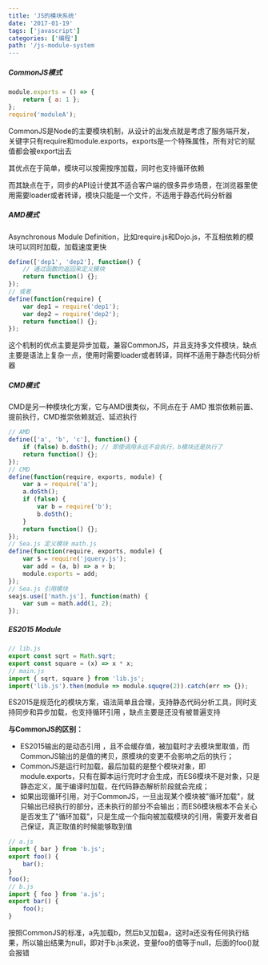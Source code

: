 ```yaml
---
title: 'JS的模块系统'
date: '2017-01-19'
tags: ['javascript']
categories: ['编程']
path: '/js-module-system
---
```


##### CommonJS模式

```javascript
module.exports = () => {
    return { a: 1 };
};
require('moduleA');
```

CommonJS是Node的主要模块机制，从设计的出发点就是考虑了服务端开发，关键字只有require和module.exports，exports是一个特殊属性，所有对它的赋值都会被export出去

其优点在于简单，模块可以按需按序加载，同时也支持循环依赖

而其缺点在于，同步的API设计使其不适合客户端的很多异步场景，在浏览器里使用需要loader或者转译，模块只能是一个文件，不适用于静态代码分析器

##### AMD模式

Asynchronous Module Definition，比如require.js和Dojo.js，不互相依赖的模块可以同时加载，加载速度更快

```javascript
define(['dep1', 'dep2'], function() {
 	// 通过函数的返回来定义模块
    return function() {};
});
// 或者
define(function(require) {
    var dep1 = require('dep1');
    var dep2 = require('dep2');
    return function() {};
});
```

这个机制的优点主要是异步加载，兼容CommonJS，并且支持多文件模块，缺点主要是语法上复杂一点，使用时需要loader或者转译，同样不适用于静态代码分析器

##### CMD模式

CMD是另一种模块化方案，它与AMD很类似，不同点在于 AMD 推崇依赖前置、提前执行，CMD推崇依赖就近、延迟执行

```javascript
// AMD
define(['a', 'b', 'c'], function() {
 	if (false) b.doSth(); // 即使调用永远不会执行，b模块还是执行了
    return function() {};
});
// CMD
define(function(require, exports, module) {
    var a = require('a');
    a.doSth();
    if (false) {
    	var b = require('b');
        b.doSth();
    }
    return function() {};
});
// Sea.js 定义模块 math.js
define(function(require, exports, module) {
    var $ = require('jquery.js');
    var add = (a, b) => a + b;
    module.exports = add;
});
// Sea.js 引用模块
seajs.use(['math.js'], function(math) {
    var sum = math.add(1, 2);
});
```

##### ES2015 Module

```javascript
// lib.js
export const sqrt = Math.sqrt;
export const square = (x) => x * x;
// main.js
import { sqrt, square } from 'lib.js';
import('lib.js').then(module => module.squqre(2)).catch(err => {});
```

ES2015是规范化的模块方案，语法简单且合理，支持静态代码分析工具，同时支持同步和异步加载，也支持循环引用 ，缺点主要是还没有被普遍支持

**与CommonJS的区别：**

- ES2015输出的是动态引用 ，且不会缓存值，被加载时才去模块里取值，而CommonJS输出的是值的拷贝，原模块的变更不会影响之后的执行；
- CommonJS是运行时加载，最后加载的是整个模块对象，即module.exports，只有在脚本运行完时才会生成，而ES6模块不是对象，只是静态定义，属于编译时加载，在代码静态解析阶段就会完成；
- 如果出现循环引用，对于CommonJS，一旦出现某个模块被"循环加载"，就只输出已经执行的部分，还未执行的部分不会输出；而ES6模块根本不会关心是否发生了"循环加载"，只是生成一个指向被加载模块的引用，需要开发者自己保证，真正取值的时候能够取到值

```javascript
// a.js
import { bar } from 'b.js';
export foo() {
    bar();
}
foo();
// b.js
import { foo } from 'a.js';
export bar() {
    foo();
}
```

按照CommonJS的标准，a先加载b，然后b又加载a，这时a还没有任何执行结果，所以输出结果为null，即对于b.js来说，变量foo的值等于null，后面的foo()就会报错